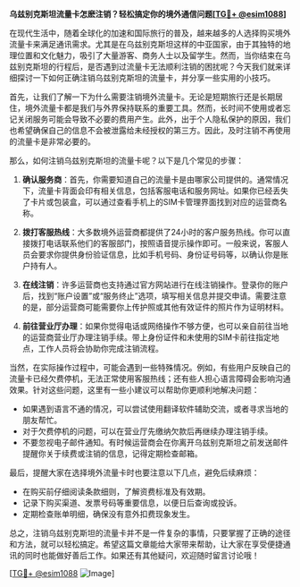 **乌兹别克斯坦流量卡怎麽注销？轻松搞定你的境外通信问题[[TG💪+ @esim1088](https://t.me/s/esim1088)]**

在现代生活中，随着全球化的加速和国际旅行的普及，越来越多的人选择购买境外流量卡来满足通讯需求。尤其是在乌兹别克斯坦这样的中亚国家，由于其独特的地理位置和文化魅力，吸引了大量游客、商务人士以及留学生。然而，当你结束在乌兹别克斯坦的行程后，是否遇到过流量卡无法顺利注销的困扰呢？今天我们就来详细探讨一下如何正确注销乌兹别克斯坦的流量卡，并分享一些实用的小技巧。

首先，让我们了解一下为什么需要注销境外流量卡。无论是短期旅行还是长期居住，境外流量卡都是我们与外界保持联系的重要工具。然而，长时间不使用或者忘记关闭服务可能会导致不必要的费用产生。此外，出于个人隐私保护的原因，我们也希望确保自己的信息不会被泄露给未经授权的第三方。因此，及时注销不再使用的流量卡是非常必要的。

那么，如何注销乌兹别克斯坦的流量卡呢？以下是几个常见的步骤：

1. **确认服务商**：首先，你需要知道自己的流量卡是由哪家公司提供的。通常情况下，流量卡背面会印有相关信息，包括客服电话和服务网址。如果你已经丢失了卡片或包装盒，可以通过查看手机上的SIM卡管理界面找到对应的运营商名称。

2. **拨打客服热线**：大多数境外运营商都提供了24小时的客户服务热线。你可以直接拨打电话联系他们的客服部门，按照语音提示操作即可。一般来说，客服人员会要求你提供身份验证信息，比如手机号码、身份证号码等，以确认你是账户持有人。

3. **在线注销**：许多运营商也支持通过官方网站进行在线注销操作。登录你的账户后，找到“账户设置”或“服务终止”选项，填写相关信息并提交申请。需要注意的是，部分运营商可能需要你上传护照或其他有效证件的照片作为证明材料。

4. **前往营业厅办理**：如果你觉得电话或网络操作不够方便，也可以亲自前往当地的运营商营业厅办理注销手续。带上身份证件和未使用的SIM卡前往指定地点，工作人员将会协助你完成注销流程。

当然，在实际操作过程中，可能会遇到一些特殊情况。例如，有些用户反映自己的流量卡已经欠费停机，无法正常使用客服热线；还有些人担心语言障碍会影响沟通效果。针对这些问题，这里有一些小建议可以帮助你更顺利地解决问题：

- 如果遇到语言不通的情况，可以尝试使用翻译软件辅助交流，或者寻求当地的朋友帮忙。
- 对于欠费停机的问题，可以在营业厅先缴纳欠款后再继续办理注销手续。
- 不要忽视电子邮件通知。有时候运营商会在你离开乌兹别克斯坦之前发送邮件提醒你关于续费或注销的信息，记得定期检查邮箱。

最后，提醒大家在选择境外流量卡时也要注意以下几点，避免后续麻烦：

- 在购买前仔细阅读条款细则，了解资费标准及有效期。
- 记录下购买渠道、发票号码等重要信息，以便日后查询或投诉。
- 定期检查账单明细，确保没有意外扣费现象发生。

总之，注销乌兹别克斯坦的流量卡并不是一件复杂的事情，只要掌握了正确的途径和方法，就可以轻松搞定。希望这篇文章能给大家带来帮助，让大家在享受便捷通讯的同时也能做好善后工作。如果还有其他疑问，欢迎随时留言讨论哦！

[[TG💪+ @esim1088](https://t.me/s/esim1088) ![Image](https://i.postimg.cc/4NQfJmqS/Snipaste-2025-05-13-00-14-12.png)]